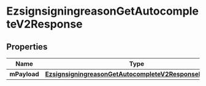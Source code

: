 
# EzsignsigningreasonGetAutocompleteV2Response

## Properties
| Name | Type | Description | Notes |
| ------------ | ------------- | ------------- | ------------- |
| **mPayload** | [**EzsignsigningreasonGetAutocompleteV2ResponseMPayload**](EzsignsigningreasonGetAutocompleteV2ResponseMPayload.md) |  |  |



